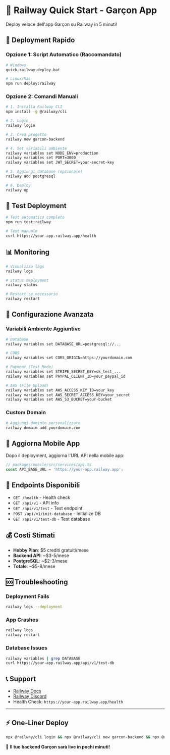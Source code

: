 # 🚂 Railway Quick Start - Garçon App

Deploy veloce dell'app Garçon su Railway in 5 minuti!

## 🚀 Deployment Rapido

### Opzione 1: Script Automatico (Raccomandato)
```bash
# Windows
quick-railway-deploy.bat

# Linux/Mac
npm run deploy:railway
```

### Opzione 2: Comandi Manuali
```bash
# 1. Installa Railway CLI
npm install -g @railway/cli

# 2. Login
railway login

# 3. Crea progetto
railway new garcon-backend

# 4. Set variabili ambiente
railway variables set NODE_ENV=production
railway variables set PORT=3000
railway variables set JWT_SECRET=your-secret-key

# 5. Aggiungi database (opzionale)
railway add postgresql

# 6. Deploy
railway up
```

## 🧪 Test Deployment

```bash
# Test automatico completo
npm run test:railway

# Test manuale
curl https://your-app.railway.app/health
```

## 📊 Monitoring

```bash
# Visualizza logs
railway logs

# Status deployment
railway status

# Restart se necessario
railway restart
```

## 🔧 Configurazione Avanzata

### Variabili Ambiente Aggiuntive
```bash
# Database
railway variables set DATABASE_URL=postgresql://...

# CORS
railway variables set CORS_ORIGIN=https://yourdomain.com

# Payment (Test Mode)
railway variables set STRIPE_SECRET_KEY=sk_test_...
railway variables set PAYPAL_CLIENT_ID=your_paypal_id

# AWS (File Upload)
railway variables set AWS_ACCESS_KEY_ID=your_key
railway variables set AWS_SECRET_ACCESS_KEY=your_secret
railway variables set AWS_S3_BUCKET=your-bucket
```

### Custom Domain
```bash
# Aggiungi dominio personalizzato
railway domain add yourdomain.com
```

## 📱 Aggiorna Mobile App

Dopo il deployment, aggiorna l'URL API nella mobile app:

```typescript
// packages/mobile/src/services/api.ts
const API_BASE_URL = 'https://your-app.railway.app';
```

## 🎯 Endpoints Disponibili

- `GET /health` - Health check
- `GET /api/v1` - API info
- `GET /api/v1/test` - Test endpoint
- `POST /api/v1/init-database` - Initialize DB
- `GET /api/v1/test-db` - Test database

## 💰 Costi Stimati

- **Hobby Plan**: $5 crediti gratuiti/mese
- **Backend API**: ~$3-5/mese
- **PostgreSQL**: ~$2-3/mese
- **Totale**: ~$5-8/mese

## 🆘 Troubleshooting

### Deployment Fails
```bash
railway logs --deployment
```

### App Crashes
```bash
railway logs
railway restart
```

### Database Issues
```bash
railway variables | grep DATABASE
curl https://your-app.railway.app/api/v1/test-db
```

## 📞 Support

- [Railway Docs](https://docs.railway.app)
- [Railway Discord](https://discord.gg/railway)
- Health Check: `https://your-app.railway.app/health`

---

## ⚡ One-Liner Deploy

```bash
npx @railway/cli login && npx @railway/cli new garcon-backend && npx @railway/cli variables set NODE_ENV=production PORT=3000 JWT_SECRET=$(node -e "console.log(require('crypto').randomBytes(32).toString('hex'))") && npx @railway/cli up
```

🎉 **Il tuo backend Garçon sarà live in pochi minuti!**